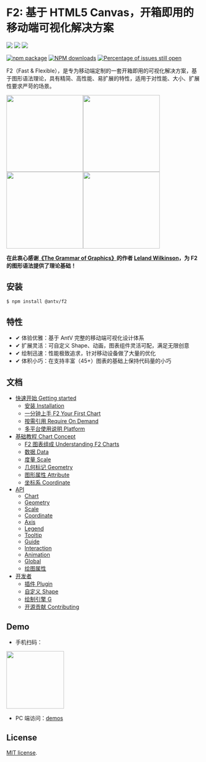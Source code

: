 # F2: 基于 HTML5 Canvas，开箱即用的移动端可视化解决方案

[![](https://img.shields.io/travis/antvis/f2.svg)](https://travis-ci.org/antvis/f2)
![](https://img.shields.io/badge/language-javascript-red.svg)
![](https://img.shields.io/badge/license-MIT-000000.svg)

[![npm package](https://img.shields.io/npm/v/@antv/f2.svg)](https://www.npmjs.com/package/@antv/f2)
[![NPM downloads](http://img.shields.io/npm/dm/@antv/f2.svg)](https://npmjs.org/package/@antv/f2)
[![Percentage of issues still open](http://isitmaintained.com/badge/open/antvis/f2.svg)](http://isitmaintained.com/project/antvis/f2 "Percentage of issues still open")

F2（Fast & Flexible），是专为移动端定制的一套开箱即用的可视化解决方案，基于图形语法理论，具有精简、高性能、易扩展的特性，适用于对性能、大小、扩展性要求严苛的场景。

<img src="https://gw.alipayobjects.com/zos/rmsportal/wVwdXNiAQuoutCZYWnQh.gif" width="200"><img src="https://gw.alipayobjects.com/zos/rmsportal/CCJgoEHPhkRhYeNhSbHM.gif" width="200"><img src="https://gw.alipayobjects.com/zos/rmsportal/KumfgQonwUIWydfdgjhc.gif" width="200"><img src="https://gw.alipayobjects.com/zos/rmsportal/lXRXNwExVazcmpIJgbvR.gif" width="200">

**在此衷心感谢[《The Grammar of Graphics》](https://www.cs.uic.edu/~wilkinson/TheGrammarOfGraphics/GOG.html)的作者 [Leland Wilkinson](https://en.wikipedia.org/wiki/Leland_Wilkinson)，为 F2 的图形语法提供了理论基础！**

## 安装

```bash
$ npm install @antv/f2
```

## 特性

- ✔︎ 体验优雅：基于 AntV 完整的移动端可视化设计体系
- ✔︎ 扩展灵活：可自定义 Shape、动画，图表组件灵活可配，满足无限创意
- ✔︎ 绘制迅速：性能极致追求，针对移动设备做了大量的优化
- ✔︎ 体积小巧：在支持丰富（45+）图表的基础上保持代码量的小巧

## 文档

* [快速开始 Getting started](getting-started/README.md)
  * [安装 Installation](getting-started/installation.md)
  * [一分钟上手 F2 Your First Chart](getting-started/your-first-chart.md)
  * [按需引用 Require On Demand](getting-started/require-on-demand.md)
  * [多平台使用说明 Platform](getting-started/platform.md)
* [基础教程 Chart Concept](chart-concept/README.md)
  * [F2 图表组成 Understanding F2 Charts](chart-concept/understanding-f2-charts.md)
  * [数据 Data](chart-concept/data.md)
  * [度量 Scale](chart-concept/scale.md)
  * [几何标记 Geometry](chart-concept/geometry.md)
  * [图形属性 Attribute](chart-concept/attribute.md)
  * [坐标系 Coordinate](chart-concept/coordinate.md)
* [API](api/README.md)
  * [Chart](api/chart.md)
  * [Geometry](api/geometry.md)
  * [Scale](api/scale.md)
  * [Coordinate](api/coordinate.md)
  * [Axis](api/axis.md)
  * [Legend](api/legend.md)
  * [Tooltip](api/tooltip.md)
  * [Guide](api/guide.md)
  * [Interaction](api/interaction.md)
  * [Animation](api/animation.md)
  * [Global](api/global.md)
  * [绘图属性](api/canvas.md)
* [开发者](developer/README.md)
  * [插件 Plugin](developer/plugin.md)
  * [自定义 Shape](developer/shape.md)
  * [绘制引擎 G](developer/graphic.md)
  * [开源贡献 Contributing](developer/contributing.md)

## Demo

- 手机扫码：

<img src="https://gw.alipayobjects.com/zos/rmsportal/nzlxIzUBlBRVGMyaZigG.png" style="width:150px;">  

- PC 端访问：[demos](https://antv.alipay.com/zh-cn/f2/3.x/demo/index.html)


## License

[MIT license](../LICENSE).
